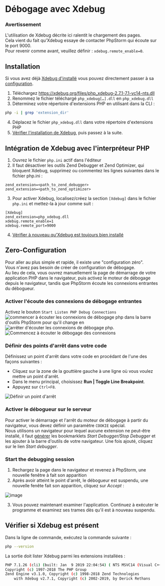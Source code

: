 # Débogage avec Xdebug

### Avertissement

L'utilisation de Xdebug décrite ici ralentit le chargement des pages.  
Cela vient du fait qu'Xdebug essaye de contacter PhpStorm qui écoute sur le port 9000.  
Pour revenir comme avant, veuillez définir : `xdebug.remote_enable=0`.

## Installation

Si vous avez déjà [Xdebug d'installé](#v%C3%A9rifier-si-xdebug-est-pr%C3%A9sent) vous pouvez directement passer à sa [configuration](#zero-configuration).

 1. Téléchargez https://xdebug.org/files/php_xdebug-2.7.1-7.1-vc14-nts.dll
 2. Renommez le fichier téléchargé `php_xdebug[…].dll` en `php_xdebug.dll`
 3. Déterminez votre répertoire d'extensions PHP en utilisant dans la CLI : 
 
```sh
php -i | grep 'extension_dir'
```

 4. Déplacez le fichier `php_xdebug.dll` dans votre répertoire d'extensions PHP
 5. [Vérifier l'installation de Xdebug](#v%C3%A9rifier-si-xdebug-est-pr%C3%A9sent), puis passez à la suite.

## Intégration de Xdebug avec l'interpréteur PHP 

 1. Ouvrez le fichier `php.ini` actif dans l'éditeur
 2. Il faut désactiver les outils Zend Debugger et Zend Optimizer, qui bloquent Xdebug, supprimez ou commentez les lignes suivantes dans le fichier php.ini :

```
zend_extension=<path_to_zend_debugger>
zend_extension=<path_to_zend_optimizer>
```

 3. Pour activer Xdebug, localisez/créez la section `[Xdebug]` dans le fichier `php.ini` et mettez-la à jour comme suit :

```
[Xdebug]
zend_extension=php_xdebug.dll
xdebug.remote_enable=1
xdebug.remote_port=9000
```

 4. [Vérifier à nouveau qu'Xdebug est toujours bien installé](#v%C3%A9rifier-si-xdebug-est-pr%C3%A9sent)

## Zero-Configuration

Pour aller au plus simple et rapide, il existe une "configuration zéro".  
Vous n'avez pas besoin de créer de configuration de débogage.  
Au lieu de cela, vous ouvrez manuellement la page de démarrage de votre application PHP dans le navigateur, puis activez le moteur de débogage depuis le navigateur, tandis que PhpStorm écoute les connexions entrantes du débogueur.

### Activer l'écoute des connexions de débogage entrantes

Activez le bouton `Start Listen PHP Debug Connections` ![commencer à écouter les connexions de débogage php ](https://www.jetbrains.com/help/img/idea/2019.1/php.icons.debug_listen_off@2x.png)  dans la barre d'outils PhpStorm pour qu'il change en ![arrêter d'écouter les connexions de débogage php](https://www.jetbrains.com/help/img/idea/2019.1/php.icons.debug_listen_on@2x.png).  
![Commencez à écouter le débogage des connexions](https://www.jetbrains.com/help/img/idea/2019.1/ps_quick_start_zero_debug_stop_listening_debug_connections_toolbar.png)

### Définir des points d'arrêt dans votre code

Définissez un point d'arrêt dans votre code en procédant de l'une des façons suivantes :

 - Cliquez sur la zone de la gouttière gauche à une ligne où vous voulez mettre un point d'arrêt.
 - Dans le menu principal, choisissez **Run | Toggle Line Breakpoint**.
 - Appuyez sur `Ctrl+F8`.

![Définir un point d'arrêt](https://www.jetbrains.com/help/img/idea/2019.1/ps_quick_start_set_breakpoints_mac.png)

### Activer le débogueur sur le serveur 

Pour activer le démarrage et l'arrêt du moteur de débogage à partir du navigateur, vous devez définir un paramètre `COOKIE` spécial.  
Nous utilisons un navigateur pour lequel aucune extension ne peut-être installé, il faut [générer](https://www.jetbrains.com/phpstorm/marklets/) les bookmarklets _Start Debugger/Stop Debugger_ et les ajouter à la barre d'outils de votre navigateur.
Une fois ajouté, cliquez sur le lien _Start debugger_.

### Start the debugging session

 1. Rechargez la page dans le navigateur et revenez à PhpStorm, une nouvelle fenêtre à fait son apparition
 2. Après avoir atteint le point d'arrêt, le débogueur est suspendu, une nouvelle fenête fait son apparition, cliquez sur _Accept_ : 
 
![image](/uploads/035f98880626776df9b380ff96f60f9e/image.png)
 
 3. Vous pouvez maintenant examiner l'application. Continuez à exécuter le programme et examinez ses trames dès qu'il est à nouveau suspendu. 

## Vérifier si Xdebug est présent

Dans la ligne de commande, exécutez la commande suivante :

```sh
php --version
```

La sortie doit lister Xdebug parmi les extensions installées :

```sh
PHP 7.1.26 (cli) (built: Jan  9 2019 22:04:54) ( NTS MSVC14 (Visual C++ 2015) x86 )
Copyright (c) 1997-2018 The PHP Group
Zend Engine v3.1.0, Copyright (c) 1998-2018 Zend Technologies
    with Xdebug v2.7.1, Copyright (c) 2002-2019, by Derick Rethans
```

